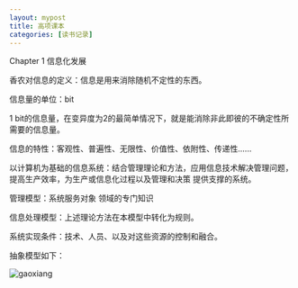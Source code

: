 ```yaml
---
layout: mypost
title: 高项课本
categories: [读书记录]
---
```


Chapter 1 信息化发展

香农对信息的定义：信息是用来消除随机不定性的东西。

信息量的单位：bit

1 bit的信息量，在变异度为2的最简单情况下，就是能消除非此即彼的不确定性所需要的信息量。

信息的特性：客观性、普遍性、无限性、价值性、依附性、传递性......



以计算机为基础的信息系统：结合管理理论和方法，应用信息技术解决管理问题，提高生产效率，为生产或信息化过程以及管理和决策 提供支撑的系统。

管理模型：系统服务对象 领域的专门知识

信息处理模型：上述理论方法在本模型中转化为规则。

系统实现条件：技术、人员、以及对这些资源的控制和融合。

抽象模型如下：

![gaoxiang](信息系统抽象模型.png)
